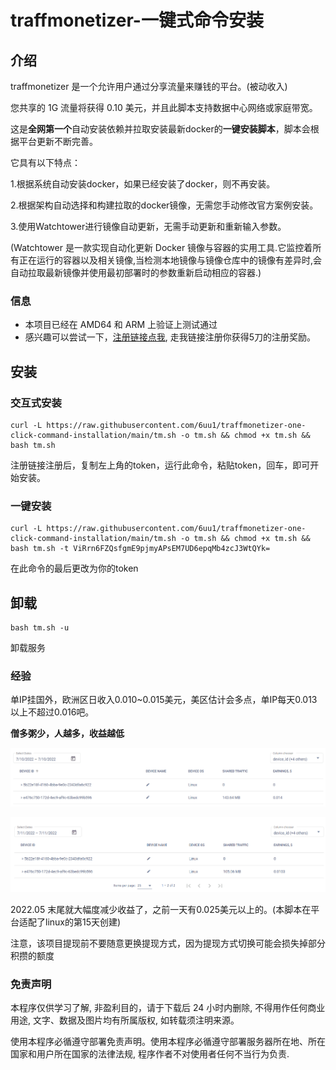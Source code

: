 # traffmonetizer-一键式命令安装

## 介绍
traffmonetizer 是一个允许用户通过分享流量来赚钱的平台。(被动收入)

您共享的 1G 流量将获得 0.10 美元，并且此脚本支持数据中心网络或家庭带宽。

这是**全网第一个**自动安装依赖并拉取安装最新docker的**一键安装脚本**，脚本会根据平台更新不断完善。

它具有以下特点：

1.根据系统自动安装docker，如果已经安装了docker，则不再安装。

2.根据架构自动选择和构建拉取的docker镜像，无需您手动修改官方案例安装。
    
3.使用Watchtower进行镜像自动更新，无需手动更新和重新输入参数。

(Watchtower 是一款实现自动化更新 Docker 镜像与容器的实用工具.它监控着所有正在运行的容器以及相关镜像,当检测本地镜像与镜像仓库中的镜像有差异时,会自动拉取最新镜像并使用最初部署时的参数重新启动相应的容器.)

### 信息

- 本项目已经在 AMD64 和 ARM 上验证上测试通过
- 感兴趣可以尝试一下，[注册链接点我](https://traffmonetizer.com/?aff=247346), 走我链接注册你获得5刀的注册奖励。

## 安装

### 交互式安装

```shell
curl -L https://raw.githubusercontent.com/6uu1/traffmonetizer-one-click-command-installation/main/tm.sh -o tm.sh && chmod +x tm.sh && bash tm.sh
```

注册链接注册后，复制左上角的token，运行此命令，粘贴token，回车，即可开始安装。

### 一键安装

```shell
curl -L https://raw.githubusercontent.com/6uu1/traffmonetizer-one-click-command-installation/main/tm.sh -o tm.sh && chmod +x tm.sh && bash tm.sh -t ViRrn6FZQsfgmE9pjmyAPsEM7UD6epqMb4zcJ3WtQYk=
```

在此命令的最后更改为你的token

## 卸载

```shell
bash tm.sh -u
```

卸载服务

### 经验

单IP挂国外，欧洲区日收入0.010~0.015美元，美区估计会多点，单IP每天0.013以上不超过0.016吧。

**僧多粥少，人越多，收益越低**

![](https://raw.githubusercontent.com/6uu1/traffmonetizer-one-click-command-installation/main/backup/a.png)

![](https://raw.githubusercontent.com/6uu1/traffmonetizer-one-click-command-installation/main/backup/b.png)

2022.05 末尾就大幅度减少收益了，之前一天有0.025美元以上的。(本脚本在平台适配了linux的第15天创建)

注意，该项目提现前不要随意更换提现方式，因为提现方式切换可能会损失掉部分积攒的额度

### 免责声明

本程序仅供学习了解, 非盈利目的，请于下载后 24 小时内删除, 不得用作任何商业用途, 文字、数据及图片均有所属版权, 如转载须注明来源。

使用本程序必循遵守部署免责声明。使用本程序必循遵守部署服务器所在地、所在国家和用户所在国家的法律法规, 程序作者不对使用者任何不当行为负责.
